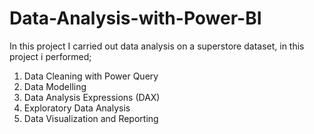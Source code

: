 # Data-Analysis-with-Power-BI

In this project I carried out data analysis on a superstore dataset, in this project i performed;
1. Data Cleaning with Power Query
2. Data Modelling
3. Data Analysis Expressions (DAX)
4. Exploratory Data Analysis
5. Data Visualization and Reporting
